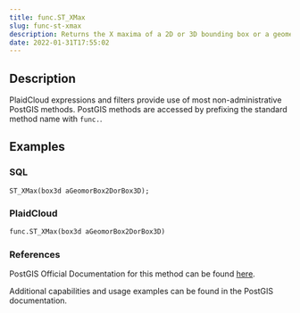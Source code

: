 ```yaml
---
title: func.ST_XMax
slug: func-st-xmax
description: Returns the X maxima of a 2D or 3D bounding box or a geometry
date: 2022-01-31T17:55:02
---
```



## Description


PlaidCloud expressions and filters provide use of most non-administrative PostGIS methods. PostGIS methods are accessed by prefixing the standard method name with `func.`.



## Examples


### SQL



```
ST_XMax(box3d aGeomorBox2DorBox3D);
```


### PlaidCloud



```python
func.ST_XMax(box3d aGeomorBox2DorBox3D)
```


### References


PostGIS Official Documentation for this method can be found [here](https://postgis.net/docs/manual-3.1/ST_XMax.html).



Additional capabilities and usage examples can be found in the PostGIS documentation.

